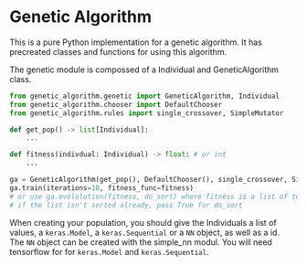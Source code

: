 # Genetic Algorithm

This is a pure Python implementation for a genetic algorithm. It has precreated classes and functions for using this algorithm.

The genetic module is compossed of a Individual and GeneticAlgorithm class. 
````Python
from genetic_algorithm.genetic import GeneticAlgorithm, Individual
from genetic_algorithm.chooser import DefaultChooser
from genetic_algorithm.rules import single_crossover, SimpleMutator

def get_pop() -> list[Individual]:
    ...

def fitness(indivdual: Individual) -> float: # or int
    ...

ga = GeneticAlgorithm(get_pop(), DefaultChooser(), single_crossover, SimpleMutator(), tracker=..., n_keep=..., n_mutated_keeped=...)
ga.train(iterations=10, fitness_func=fitness)
# or use ga.evololution(fitness, do_sort) where fitness is a list of tuples of a number representing a score and an Individual
# if the list isn't sorted already, pass True for do_sort 
````

When creating your population, you should give the Individuals a list of values, a ``keras.Model``, a ``keras.Sequential`` or a ``NN`` object, as well as a id.  
The ``NN`` object can be created with the simple_nn modul. You will need tensorflow for for ``keras.Model`` and ``keras.Sequential``.